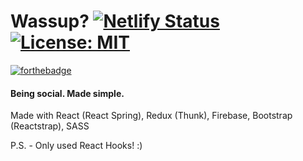 # Wassup? [![Netlify Status](https://api.netlify.com/api/v1/badges/73668aee-59f5-44ef-a148-77bf097683d3/deploy-status)](https://app.netlify.com/sites/wassup/deploys) [![License: MIT](https://img.shields.io/badge/License-MIT-blue.svg)](https://opensource.org/licenses/MIT) 
[![forthebadge](https://forthebadge.com/images/badges/made-with-javascript.svg)](https://forthebadge.com)

#### Being social. Made simple.

Made with React (React Spring), Redux (Thunk), Firebase, Bootstrap (Reactstrap), SASS

P.S. - Only used React Hooks! :)
